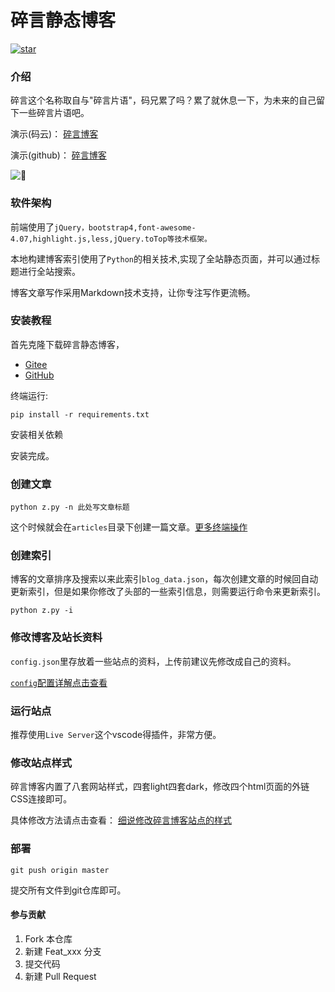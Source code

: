 # 碎言静态博客

<a href='https://gitee.com/J_Sky/suiyan/stargazers'><img src='https://gitee.com/J_Sky/suiyan/badge/star.svg?theme=dark' alt='star'></img></a>

### 介绍
碎言这个名称取自与"碎言片语"，码兄累了吗？累了就休息一下，为未来的自己留下一些碎言片语吧。

演示(码云)： [碎言博客](https://j_sky.gitee.io/suiyan/blog)

演示(github)： [碎言博客](https://bosichong.github.io/suiyan/blog)


![](https://j_sky.gitee.io/suiyanassets/images/fabu.png)

### 软件架构
前端使用了`jQuery，bootstrap4,font-awesome-4.07,highlight.js,less,jQuery.toTop等技术框架。`

本地构建博客索引使用了`Python`的相关技术,实现了全站静态页面，并可以通过标题进行全站搜索。

博客文章写作采用Markdown技术支持，让你专注写作更流畅。


### 安装教程

首先克隆下载碎言静态博客，
* [Gitee](https://gitee.com/J_Sky/suiyan)
* [GitHub](https://github.com/Jsky2020/suiyan)

终端运行:

    pip install -r requirements.txt

安装相关依赖

安装完成。

### 创建文章


    python z.py -n 此处写文章标题


这个时候就会在`articles`目录下创建一篇文章。[更多终端操作](https://j_sky.gitee.io/suiyan/20191230155649.html)

### 创建索引

博客的文章排序及搜索以来此索引`blog_data.json`，每次创建文章的时候回自动更新索引，但是如果你修改了头部的一些索引信息，则需要运行命令来更新索引。

    python z.py -i

### 修改博客及站长资料

`config.json`里存放着一些站点的资料，上传前建议先修改成自己的资料。

[`config`配置详解点击查看](https://j_sky.gitee.io/suiyan/20191231133518.html)

### 运行站点

推荐使用`Live Server`这个vscode得插件，非常方便。

### 修改站点样式

碎言博客内置了八套网站样式，四套light四套dark，修改四个html页面的外链CSS连接即可。

具体修改方法请点击查看： [细说修改碎言博客站点的样式](https://j_sky.gitee.io/suiyan/20191230201529.html)

### 部署

    git push origin master

提交所有文件到git仓库即可。

#### 参与贡献

1.  Fork 本仓库
2.  新建 Feat_xxx 分支
3.  提交代码
4.  新建 Pull Request

